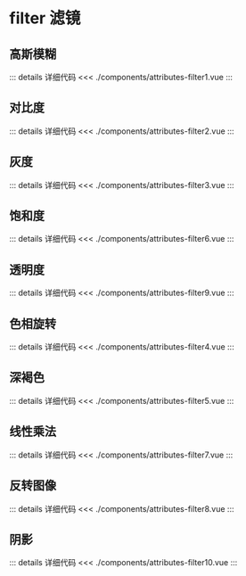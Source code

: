 # filter 滤镜 

<script setup>
import AttributesFilter1 from './components/attributes-filter1.vue'
import AttributesFilter2 from './components/attributes-filter2.vue'
import AttributesFilter3 from './components/attributes-filter3.vue'
import AttributesFilter4 from './components/attributes-filter4.vue'
import AttributesFilter5 from './components/attributes-filter5.vue'
import AttributesFilter6 from './components/attributes-filter6.vue'
import AttributesFilter7 from './components/attributes-filter7.vue'
import AttributesFilter8 from './components/attributes-filter8.vue'
import AttributesFilter9 from './components/attributes-filter9.vue'
import AttributesFilter10 from './components/attributes-filter10.vue'
</script>


## 高斯模糊  <Badge type="tip" text="blur(px)" />
<AttributesFilter1 />
::: details 详细代码
<<< ./components/attributes-filter1.vue
:::


## 对比度 <Badge type="tip" text="contrast(%)" />
<AttributesFilter2 />
::: details 详细代码
<<< ./components/attributes-filter2.vue
:::


## 灰度 <Badge type="tip" text="grayscale(%)" />
<AttributesFilter3 />
::: details 详细代码
<<< ./components/attributes-filter3.vue
:::


## 饱和度 <Badge type="tip" text="saturate(%)" />
<AttributesFilter6 />
::: details 详细代码
<<< ./components/attributes-filter6.vue
:::


## 透明度 <Badge type="tip" text="opacity(%)" />
<AttributesFilter9 />
::: details 详细代码
<<< ./components/attributes-filter9.vue
:::


## 色相旋转 <Badge type="tip" text="hue-rotate(deg)" />
<AttributesFilter4 />
::: details 详细代码
<<< ./components/attributes-filter4.vue
:::


## 深褐色 <Badge type="tip" text="sepia(%)" />
<AttributesFilter5 />
::: details 详细代码
<<< ./components/attributes-filter5.vue
:::


## 线性乘法 <Badge type="tip" text="brightness(%)" />
<AttributesFilter7 />
::: details 详细代码
<<< ./components/attributes-filter7.vue
:::


## 反转图像 <Badge type="tip" text="invert(%)" />
<AttributesFilter8 />
::: details 详细代码
<<< ./components/attributes-filter8.vue
:::


## 阴影 <Badge type="tip" text="drop-shadow" />
<AttributesFilter10 />
::: details 详细代码
<<< ./components/attributes-filter10.vue
:::